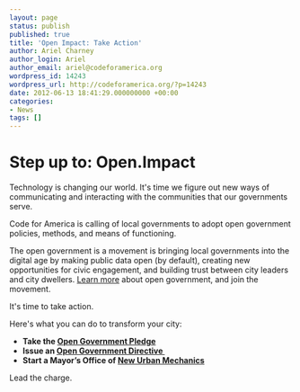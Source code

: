```yaml
---
layout: page
status: publish
published: true
title: 'Open Impact: Take Action'
author: Ariel Charney
author_login: Ariel
author_email: ariel@codeforamerica.org
wordpress_id: 14243
wordpress_url: http://codeforamerica.org/?p=14243
date: 2012-06-13 18:41:29.000000000 +00:00
categories:
- News
tags: []
---
```

<style>
#maincontent h1 {margin-top: 20px; margin-bottom: 0px; text-transform: uppercase; color: black; font-size: 14px;}
</style>


<h1>Step up to: <strong>Open.Impact</strong></h1>

Technology is changing our world. It's time we figure out new ways of communicating and interacting with the communities that our governments serve.

Code for America is calling of local governments to adopt open government policies, methods, and means of functioning.

The open government is a movement is bringing local governments into the digital age by making public data open (by default), creating new opportunities for civic engagement, and building trust between city leaders and city dwellers. <a href="http://codeforamerica.org/open-impact-what-is-open-government/" target="_blank">Learn more</a> about open government, and join the movement.

It's time to take action.

Here's what you can do to transform your city:
<ul>
	<li><strong>Take the <a title="Open Impact: Take the pledge!" href="http://codeforamerica.org/open-impact-take-the-pledge/">Open Government Pledge</a></strong></li>
	<li><strong>Issue an <a title="Open Impact: Open Government Directive" href="http://codeforamerica.org/open-impact-open-government-directive/">Open Government Directive </a></strong></li>
	<li><strong>Start a Mayor’s Office of <a href="http://codeforamerica.org/monum/">New Urban Mechanics</a></strong></li>
</ul>
Lead the charge.
